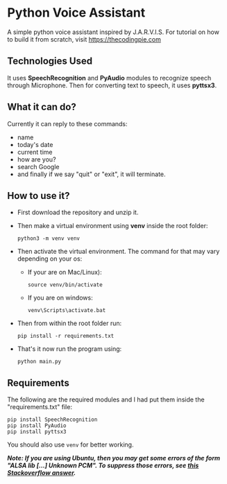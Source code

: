 # Python Voice Assistant


A simple python voice assistant inspired by J.A.R.V.I.S. For tutorial on how to build it from scratch, visit https://thecodingpie.com


## Technologies Used
It uses **SpeechRecognition** and **PyAudio** modules to recognize speech through Microphone. Then for converting text to speech, it uses **pyttsx3**.

## What it can do?
Currently it can reply to these commands:

- name
- today's date 
- current time
- how are you? 
- search Google
- and finally if we say "quit" or "exit", it will terminate.

## How to use it?

- First download the repository and unzip it.
- Then make a virtual environment using **venv** inside the root folder:

  ```python3 -m venv venv```

- Then activate the virtual environment. The command for that may vary depending on your os:
    - If your are on Mac/Linux):
    
      ```source venv/bin/activate```
    - If you are on windows:
    
      ```venv\Scripts\activate.bat```
- Then from within the root folder run:

  ```pip install -r requirements.txt```

- That's it now run the program using:

  ```python main.py```

## Requirements

The following are the required modules and I had put them inside the "requirements.txt" file:


```
pip install SpeechRecognition
pip install PyAudio
pip install pyttsx3
```
You should also use ```venv``` for better working.

***Note: If you are using Ubuntu, then you may get some errors of the form "ALSA lib [...] Unknown PCM". To suppress those errors, see <a href="https://stackoverflow.com/questions/7088672/pyaudio-working-but-spits-out-error-messages-each-time" target="_blank">this Stackoverflow answer</a>.***
